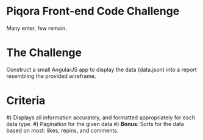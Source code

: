 Piqora Front-end Code Challenge
=================

Many enter, few remain.

The Challenge
====

Construct a small AngularJS app to display the data (data.json) into a report resembling the provided wireframe.

Criteria
====
#) Displays all information accurately, and formatted appropriately for each data type.
#) Pagination for the given data
#) **Bonus**: Sorts for the data based on most: likes, repins, and comments.